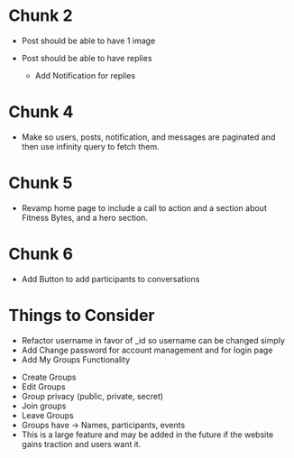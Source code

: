 # Chunk 2
* Post should be able to have 1 image

* Post should be able to have replies
    - Add Notification for replies

# Chunk 4
* Make so users, posts, notification, and messages are paginated and then use infinity query to fetch them.

# Chunk 5
* Revamp home page to include a call to action and a section about Fitness Bytes, and a hero section.

# Chunk 6
* Add Button to add participants to conversations

# Things to Consider
* Refactor username in favor of _id so username can be changed simply
* Add Change password for account management and for login page
* Add My Groups Functionality
 - Create Groups
 - Edit Groups
 - Group privacy (public, private, secret)
 - Join groups
 - Leave Groups
 - Groups have -> Names, participants, events
 - This is a large feature and may be added in the future if the website gains traction and users want it.